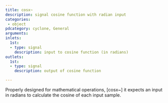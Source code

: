 ```yaml
---
title: cosx~
description: signal cosine function with radian input
categories:
 - object
pdcategory: cyclone, General
arguments:
inlets:
  1st:
  - type: signal
    description: input to cosine function (in radians)
outlets:
  1st:
  - type: signal
    description: output of cosine function

---
```


Properly designed for mathematical operations, [cosx~] it expects an input in radians to calculate the cosine of each input sample.

